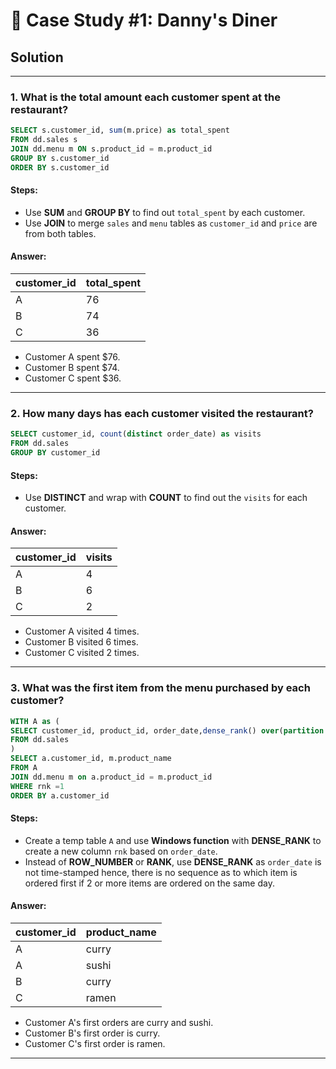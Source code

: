 # 🍜 Case Study #1: Danny's Diner

## Solution



***

### 1. What is the total amount each customer spent at the restaurant?

````sql
SELECT s.customer_id, sum(m.price) as total_spent
FROM dd.sales s
JOIN dd.menu m ON s.product_id = m.product_id
GROUP BY s.customer_id
ORDER BY s.customer_id
````

#### Steps:
- Use **SUM** and **GROUP BY** to find out ```total_spent```  by each customer.
- Use **JOIN** to merge ```sales``` and ```menu``` tables as ```customer_id``` and ```price``` are from both tables.


#### Answer:
| customer_id | total_spent |
| ----------- | ----------- |
| A           | 76          |
| B           | 74          |
| C           | 36          |

- Customer A spent $76.
- Customer B spent $74.
- Customer C spent $36.

***
### 2. How many days has each customer visited the restaurant?

````sql
SELECT customer_id, count(distinct order_date) as visits
FROM dd.sales
GROUP BY customer_id
````

#### Steps:
- Use **DISTINCT** and wrap with **COUNT** to find out the ```visits``` for each customer.

#### Answer:
| customer_id | visits |
| ----------- | ----------- |
| A           | 4          |
| B           | 6          |
| C           | 2          |

- Customer A visited 4 times.
- Customer B visited 6 times.
- Customer C visited 2 times.

***
### 3. What was the first item from the menu purchased by each customer?

````sql
WITH A as (
SELECT customer_id, product_id, order_date,dense_rank() over(partition by customer_id order by order_date) as rnk
FROM dd.sales
)
SELECT a.customer_id, m.product_name
FROM A
JOIN dd.menu m on a.product_id = m.product_id
WHERE rnk =1
ORDER BY a.customer_id
````

#### Steps:
- Create a temp table ```A``` and use **Windows function** with **DENSE_RANK** to create a new column ```rnk``` based on ```order_date```.
- Instead of **ROW_NUMBER** or **RANK**, use **DENSE_RANK** as ```order_date``` is not time-stamped hence, there is no sequence as to which item is ordered first if 2 or more items are ordered on the same day.

#### Answer:
| customer_id | product_name | 
| ----------- | ----------- |
| A           | curry        | 
| A           | sushi        | 
| B           | curry        | 
| C           | ramen        |

- Customer A's first orders are curry and sushi.
- Customer B's first order is curry.
- Customer C's first order is ramen.

***
